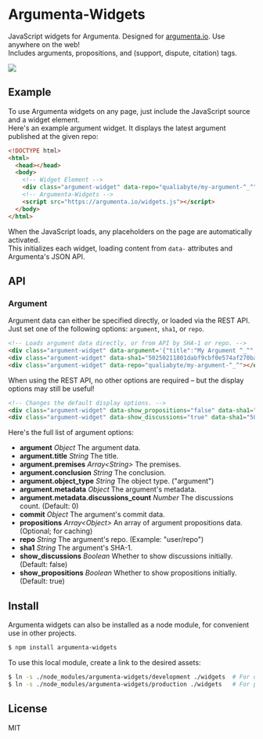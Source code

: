 
# Argumenta-Widgets

JavaScript widgets for Argumenta. Designed for [argumenta.io](http://argumenta.io). Use anywhere on the web!  
Includes arguments, propositions, and (support, dispute, citation) tags.

<img src="https://raw.github.com/argumenta/argumenta-widgets/master/examples/images/argument.png">

## Example

To use Argumenta widgets on any page, just include the JavaScript source and a widget element.  
Here's an example argument widget. It displays the latest argument published at the given repo:  

```html
<!DOCTYPE html>
<html>
  <head></head>
  <body>
    <!-- Widget Element -->
    <div class="argument-widget" data-repo="qualiabyte/my-argument-^_^"></div>
    <!-- Argumenta-Widgets -->
    <script src="https://argumenta.io/widgets.js"></script>
  </body>
</html>
```

When the JavaScript loads, any placeholders on the page are automatically activated.  
This initializes each widget, loading content from `data-` attributes and Argumenta's JSON API.

## API

### Argument

Argument data can either be specified directly, or loaded via the REST API.  
Just set one of the following options: `argument`, `sha1`, or `repo`.  

```html
<!-- Loads argument data directly, or from API by SHA-1 or repo. -->
<div class="argument-widget" data-argument='{"title":"My Argument ^_^","premises":["The first premise!","The second premise!"],"conclusion":"The conclusion.","object_type":"argument","sha1":"50250211801dabf9cbf0e574af270ba2c3fe83cb","repo":"my-argument-^_^","metadata":{"discussions_count":"1"},"commit":{"object_type":"commit","sha1":"ec9a968237e676e954f4a56d1b54727e457825b9","target_type":"argument","target_sha1":"50250211801dabf9cbf0e574af270ba2c3fe83cb","committer":"qualiabyte","commit_date":"2013-05-28T12:34:01Z","parent_sha1s":[],"host":null}}'></div>
<div class="argument-widget" data-sha1="50250211801dabf9cbf0e574af270ba2c3fe83cb"></div>
<div class="argument-widget" data-repo="qualiabyte/my-argument-^_^"></div>
```

When using the REST API, no other options are required &ndash; but the display options may still be useful!

```html
<!-- Changes the default display options. -->
<div class="argument-widget" data-show_propositions="false" data-sha1="50250211801dabf9cbf0e574af270ba2c3fe83cb"></div>
<div class="argument-widget" data-show_discussions="true" data-sha1="50250211801dabf9cbf0e574af270ba2c3fe83cb"></div>
```

Here's the full list of argument options:

+ **argument** *Object* The argument data.
+ **argument.title** *String* The title.
+ **argument.premises** *Array&lt;String&gt;* The premises.
+ **argument.conclusion** *String* The conclusion.
+ **argument.object_type** *String* The object type. ("argument")
+ **argument.metadata** *Object* The argument's metadata.
+ **argument.metadata.discussions_count** *Number* The discussions count. (Default: 0)
+ **commit** *Object* The argument's commit data.
+ **propositions** *Array&lt;Object&gt;* An array of argument propositions data. (Optional; for caching)
+ **repo** *String* The argument's repo. (Example: "user/repo")
+ **sha1** *String* The argument's SHA-1.
+ **show_discussions** *Boolean* Whether to show discussions initially. (Default: false)
+ **show_propositions** *Boolean* Whether to show propositions initially. (Default: true)

## Install

Argumenta widgets can also be installed as a node module, for convenient use in other projects.

```bash
$ npm install argumenta-widgets
```

To use this local module, create a link to the desired assets:

```bash
$ ln -s ./node_modules/argumenta-widgets/development ./widgets  # For development.
$ ln -s ./node_modules/argumenta-widgets/production ./widgets   # For production.
```


## License

MIT
